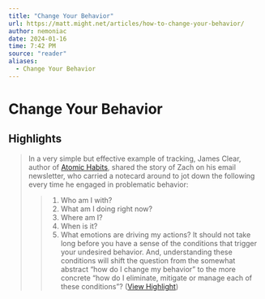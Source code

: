 ```yaml
---
title: "Change Your Behavior"
url: https://matt.might.net/articles/how-to-change-your-behavior/
author: nemoniac
date: 2024-01-16
time: 7:42 PM
source: "reader"
aliases:
  - Change Your Behavior
---
```

# Change Your Behavior

## Highlights
> In a very simple but effective example of tracking, James Clear, author of [Atomic Habits](https://www.amazon.com/Atomic-Habits-Proven-Build-Break-ebook/dp/B07D23CFGR?_encoding=UTF8&dib_tag=se&dib=eyJ2IjoiMSJ9.aXsBtnMkwKSNQViJPCubNzHyMrAjSl8X3iHJ-0rQD4xrmRSNM92yHXRyU0JQSCAgj0zTzk9ujUyA-oGcl4ipPZhCXRoXTRQKDIubh9hHc5sMxU8opekwATZTFuf1leBcXq9rOV9u3L5C4bb4BGo6MA.k5eB9tdOhoVw5uxV914znKs_txed78yQU80sqvDtZBw&qid=1705171380&sr=8-1&linkCode=ll1&tag=mmamzn06-20&linkId=73918a1d08210361f93d6f3a97aa27c4&language=en_US&ref_=as_li_ss_tl), shared the story of Zach on his email newsletter, who carried a notecard around to jot down the following every time he engaged in problematic behavior:
> > 1. Who am I with?
> > 2. What am I doing right now?
> > 3. Where am I?
> > 4. When is it?
> > 5. What emotions are driving my actions?
> It should not take long before you have a sense of the conditions that trigger your undesired behavior.
> And, understanding these conditions will shift the question from the somewhat abstract “how do I change my behavior” to the more concrete “how do I eliminate, mitigate or manage each of these conditions”? ([View Highlight](https://read.readwise.io/read/01hm7pq05gs62j4qfs8r6v89ph))